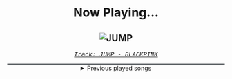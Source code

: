 <div align="center"> 
<h1>Now Playing...</h1>

![JUMP](https://i.scdn.co/image/ab67616d00001e026224d1236b0e0a0e1586efbb)
--
_<samp><a href="https://open.spotify.com/track/5H1sKFMzDeMtXwND3V6hRY">Track: JUMP - BLACKPINK</a></samp>_

<div style="border: 1px #4B5054 solid"></div>
<details>
  <summary>
    Previous played songs
  </summary>
  <table>
    <thead>
      <tr>
        <th>
          Artist
        </th>
        <th>
          Song
        </th>
        <th>
          Link
        </th>
      </tr>
    </thead>
    <tbody>
      <tr><td>BLACKPINK</td><td>JUMP</td><td><a href="https://open.spotify.com/track/5H1sKFMzDeMtXwND3V6hRY">https://open.spotify.com/track/5H1sKFMzDeMtXwND3V6hRY</a></td></tr><tr><td>BLACKPINK</td><td>JUMP</td><td><a href="https://open.spotify.com/track/5H1sKFMzDeMtXwND3V6hRY">https://open.spotify.com/track/5H1sKFMzDeMtXwND3V6hRY</a></td></tr><tr><td>BLACKPINK</td><td>JUMP</td><td><a href="https://open.spotify.com/track/5H1sKFMzDeMtXwND3V6hRY">https://open.spotify.com/track/5H1sKFMzDeMtXwND3V6hRY</a></td></tr><tr><td>Breaking Benjamin</td><td>Into The Nothing</td><td><a href="https://open.spotify.com/track/0slW7U1gWpQ9Dx2vWWp2ga">https://open.spotify.com/track/0slW7U1gWpQ9Dx2vWWp2ga</a></td></tr><tr><td>Shinedown</td><td>Dance, Kid, Dance</td><td><a href="https://open.spotify.com/track/3FZUR5UnfKK1q5gqbouBeW">https://open.spotify.com/track/3FZUR5UnfKK1q5gqbouBeW</a></td></tr><tr><td>Breaking Benjamin</td><td>Unknown Soldier</td><td><a href="https://open.spotify.com/track/4u9UZQxoVkabuLZldQGHi6">https://open.spotify.com/track/4u9UZQxoVkabuLZldQGHi6</a></td></tr><tr><td>Breaking Benjamin</td><td>Unknown Soldier</td><td><a href="https://open.spotify.com/track/4u9UZQxoVkabuLZldQGHi6">https://open.spotify.com/track/4u9UZQxoVkabuLZldQGHi6</a></td></tr><tr><td>NOTHING MORE</td><td>This Is The Time (Ballast)</td><td><a href="https://open.spotify.com/track/0NWN0vceOURy7lQzVEYOlh">https://open.spotify.com/track/0NWN0vceOURy7lQzVEYOlh</a></td></tr><tr><td>Disturbed</td><td>Stricken</td><td><a href="https://open.spotify.com/track/6RJdYpFQwLyNfDc5FbjkgV">https://open.spotify.com/track/6RJdYpFQwLyNfDc5FbjkgV</a></td></tr><tr><td>NOTHING MORE</td><td>Fade In / Fade Out</td><td><a href="https://open.spotify.com/track/3HYs3wvhafGbyoGtLspEzr">https://open.spotify.com/track/3HYs3wvhafGbyoGtLspEzr</a></td></tr><tr><td>My Darkest Days</td><td>Save Yourself</td><td><a href="https://open.spotify.com/track/6FhB5ZyT4JsIJ0ozDlXCIp">https://open.spotify.com/track/6FhB5ZyT4JsIJ0ozDlXCIp</a></td></tr><tr><td>SICK PUPPIES</td><td>KNOCK YOUR LIGHTS OUT</td><td><a href="https://open.spotify.com/track/0ht10AkEELRB7YKvBfO8ux">https://open.spotify.com/track/0ht10AkEELRB7YKvBfO8ux</a></td></tr><tr><td>Strange New Faces</td><td>All My Friends</td><td><a href="https://open.spotify.com/track/4N1WGAaU7HjraTPsHbYXH8">https://open.spotify.com/track/4N1WGAaU7HjraTPsHbYXH8</a></td></tr><tr><td>Kalebae Music</td><td>Cut Through the Noise</td><td><a href="https://open.spotify.com/track/70IR6vzBFsI96q0nmttIa8">https://open.spotify.com/track/70IR6vzBFsI96q0nmttIa8</a></td></tr><tr><td>LONG/LAST</td><td>Addicted</td><td><a href="https://open.spotify.com/track/4rrwthup4gRhYyfB8KHlT6">https://open.spotify.com/track/4rrwthup4gRhYyfB8KHlT6</a></td></tr><tr><td>NOVAGLØW</td><td>Bury Me</td><td><a href="https://open.spotify.com/track/62Ais7QkUoQUo2Jni0jP6o">https://open.spotify.com/track/62Ais7QkUoQUo2Jni0jP6o</a></td></tr><tr><td>BLACKPINK</td><td>JUMP</td><td><a href="https://open.spotify.com/track/5H1sKFMzDeMtXwND3V6hRY">https://open.spotify.com/track/5H1sKFMzDeMtXwND3V6hRY</a></td></tr><tr><td>BLACKPINK</td><td>JUMP</td><td><a href="https://open.spotify.com/track/5H1sKFMzDeMtXwND3V6hRY">https://open.spotify.com/track/5H1sKFMzDeMtXwND3V6hRY</a></td></tr><tr><td>BLACKPINK</td><td>JUMP</td><td><a href="https://open.spotify.com/track/5H1sKFMzDeMtXwND3V6hRY">https://open.spotify.com/track/5H1sKFMzDeMtXwND3V6hRY</a></td></tr><tr><td>BLACKPINK</td><td>JUMP</td><td><a href="https://open.spotify.com/track/5H1sKFMzDeMtXwND3V6hRY">https://open.spotify.com/track/5H1sKFMzDeMtXwND3V6hRY</a></td></tr>
    </tbody>
  </table>
</details>

</div>
